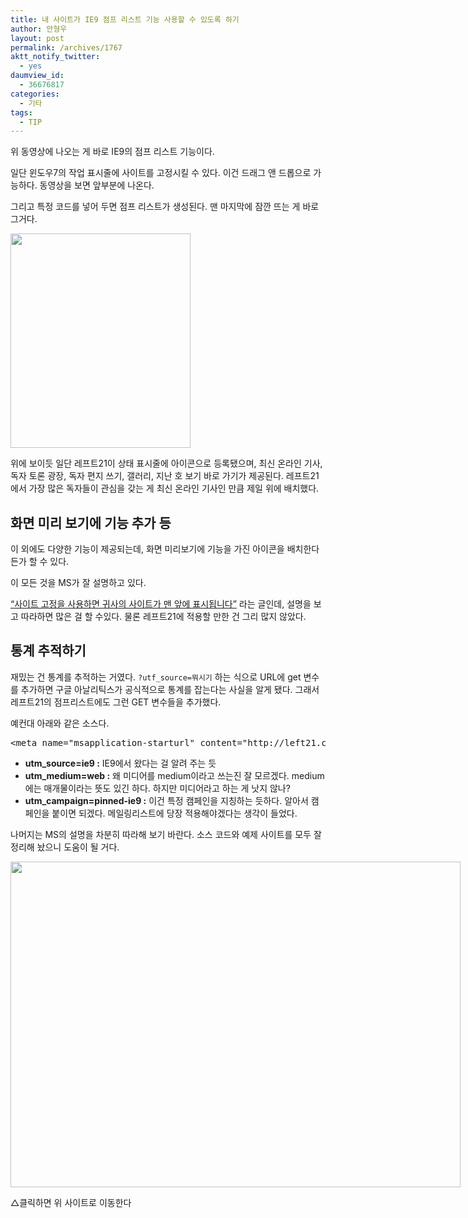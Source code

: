 ```yaml
---
title: 내 사이트가 IE9 점프 리스트 기능 사용할 수 있도록 하기
author: 안형우
layout: post
permalink: /archives/1767
aktt_notify_twitter:
  - yes
daumview_id:
  - 36676817
categories:
  - 기타
tags:
  - TIP
---
```

<div class="video-container">
  <div class="video-container__inner">
  </div>
</div>

위 동영상에 나오는 게 바로 IE9의 점프 리스트 기능이다.

일단 윈도우7의 작업 표시줄에 사이트를 고정시킬 수 있다. 이건 드래그 앤 드롭으로 가능하다. 동영상을 보면 앞부분에 나온다.

그리고 특정 코드를 넣어 두면 점프 리스트가 생성된다. 맨 마지막에 잠깐 뜨는 게 바로 그거다.

<img class="aligncenter" src="https://dl.dropbox.com/u/15546257/blog/mytory/result-of-IE9-jump-list.jpg" alt="" width="288" height="343" />

위에 보이듯 일단 레프트21이 상태 표시줄에 아이콘으로 등록됐으며, 최신 온라인 기사, 독자 토론 광장, 독자 편지 쓰기, 갤러리, 지난 호 보기 바로 가기가 제공된다. 레프트21에서 가장 많은 독자들이 관심을 갖는 게 최신 온라인 기사인 만큼 제일 위에 배치했다.

## 화면 미리 보기에 기능 추가 등

이 외에도 다양한 기능이 제공되는데, 화면 미리보기에 기능을 가진 아이콘을 배치한다든가 할 수 있다.

이 모든 것을 MS가 잘 설명하고 있다.

[&#8220;사이트 고정을 사용하면 귀사의 사이트가 맨 앞에 표시됩니다&#8221;][1] 라는 글인데, 설명을 보고 따라하면 많은 걸 할 수있다. 물론 레프트21에 적용할 만한 건 그리 많지 않았다.

## 통계 추적하기

재밌는 건 통계를 추적하는 거였다. `?utf_source=뭐시기` 하는 식으로 URL에 get 변수를 추가하면 구글 아날리틱스가 공식적으로 통계를 잡는다는 사실을 알게 됐다. 그래서 레프트21의 점프리스트에도 그런 GET 변수들을 추가했다.

예컨대 아래와 같은 소스다.

<pre>&lt;meta name="msapplication-starturl" content="http://left21.com/?utm_source=ie9&utm_medium=web&utm_campaign=pinned-ie9" /&gt;</pre>

*   **utm_source=ie9 :** IE9에서 왔다는 걸 알려 주는 듯
*   **utm_medium=web :** 왜 미디어를 medium이라고 쓰는진 잘 모르겠다. medium에는 매개물이라는 뜻도 있긴 하다. 하지만 미디어라고 하는 게 낫지 않나?
*   **utm_campaign=pinned-ie9 :** 이건 특정 캠페인을 지칭하는 듯하다. 알아서 캠페인을 붙이면 되겠다. 메일링리스트에 당장 적용해야겠다는 생각이 들었다.

나머지는 MS의 설명을 차분히 따라해 보기 바란다. 소스 코드와 예제 사이트를 모두 잘 정리해 놨으니 도움이 될 거다.

<div style="width: 730px" class="wp-caption aligncenter">
  <a href="http://buildmypinnedsite.com/ko-KR?WT.mc_id=eml-f-kr-dca-F2-msft_IE"><img src="https://dl.dropbox.com/u/15546257/blog/mytory/ie9-pin.jpg" alt="" width="720" height="521" /></a><p class="wp-caption-text">
    △클릭하면 위 사이트로 이동한다
  </p>
</div>

 [1]: http://buildmypinnedsite.com/ko-KR?WT.mc_id=eml-f-kr-dca-F2-msft_IE